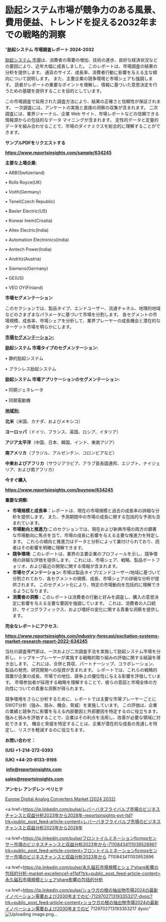# 励起システム市場が競争力のある風景、費用便益、トレンドを捉える2032年までの戦略的洞察

"<strong>励起システム 市場調査レポート 2024-2032</strong>

<a href=https://www.reportsinsights.com/sample/634245>励起システム 市場</a>は、消費者の需要の増加、技術の進歩、良好な経済状況などの要因により、近年大幅に成長しました。 このレポートは、市場調査の結果の分析を提供します。 通貨のサイズ、成長率、消費者行動に影響を与える主な傾向について説明します。 また、主要企業の競争環境と市場シェアも強調します。 読者がレポートの重要なポイントを理解し、情報に基づいた意思決定を行うための基礎を提供することを目的としています。

この市場調査で採用された調査方法により、結果の正確さと信頼性が保証されます。 一次調査には、アンケートの実施と直接の洞察の収集が含まれます。 二次調査には、業界ジャーナル、企業 Web サイト、市場レポートなどの信頼できる情報源からの包括的なデータ マイニングが含まれます。 定性的データと定量的データを組み合わせることで、市場のダイナミクスを総合的に理解することができます。

<strong><b>サンプルPDFをリクエストする</b></strong>

<a href=https://www.reportsinsights.com/sample/634245><strong><u>https://www.reportsinsights.com/sample/634245</u></strong></a>

<strong>主要な上場企業:</strong>

• ABB(Switzerland) 

• Rolls Royce(UK) 

• Voith(Germany) 

• Tenel(Czech Republic) 

• Basler Electric(US) 

• Konear Inem(Croatia) 

• Altex Electric(India) 

• Automation Electronics(India) 

• Amtech Power(India) 

• Andritz(Austria) 

• Siemens(Germany) 

• GE(US) 

• VEO OY(Finland)

<strong>市場セグメンテーション</strong>

このセクションでは、製品タイプ、エンドユーザー、流通チャネル、地理的地域などのさまざまなパラメータに基づいて市場を分割します。 各セグメントの市場規模、成長率、市場シェアを分析して、業界プレーヤーの成長機会と潜在的なターゲット市場を明らかにします。

<strong><u>市場セグメンテーション</u></strong><strong><u>:</u></strong>

<strong>励起システム 市場タイプのセグメンテーション:</strong>

• 静的励起システム

• ブラシレス励起システム

<strong>励起システム 市場アプリケーションのセグメンテーション:</strong>

• 同期ジェネレータ

• 同期電動機

<strong><u>地域別</u></strong><strong><u>:</u></strong>

<strong>北米</strong>（米国、カナダ、およびメキシコ）

<strong>ヨーロッパ</strong>（ドイツ、フランス、英国、ロシア、イタリア）

<strong>アジア太平洋</strong>（中国、日本、韓国、インド、東南アジア）

<strong>南アメリカ</strong>（ブラジル、アルゼンチン、コロンビアなど）

<strong>中東およびアフリカ</strong>（サウジアラビア、アラブ首長国連邦、エジプト、ナイジェリア、および南アフリカ）

<strong>今すぐ購入</strong>

<a href=https://www.reportsinsights.com/buynow/634245><strong><u>https://www.reportsinsights.com/buynow/634245</u></strong></a>

<strong>重要な洞察:</strong>
<ul>
  <li><strong>市場規模と成長率：</strong>レポートは、現在の市場規模と過去の成長率の詳細な分析を提供します。 また、予測期間中の市場の成長に関する包括的な予測も含まれています。</li>
  <li><strong>市場動向と推進力:</strong>このセクションでは、現在および新興市場の両方の顕著な市場動向に焦点を当て、市場の成長に影響を与える主要な推進力を特定します。 これらの傾向と推進力はデータと分析によって裏付けられており、読者はその影響を明確に理解できます。</li>
  <li><strong>競争環境</strong>: このレポートは、業界の主要企業のプロフィールを示し、競争環境の詳細な評価を提供します。 これには、市場シェア、戦略、製品ポートフォリオ、および最近の開発に関する情報が含まれます。</li>
  <li><strong>市場セグメンテーション: </strong>市場は製品タイプ/エンドユーザー/地域に基づいて分割されており、各セグメントの規模、成長、市場シェアの詳細な分析が提供されます。 このセグメント化により、特定の市場動向を包括的に理解できるようになります。</li>
  <li><strong>消費者の洞察 : </strong>このレポートは消費者の行動と好みを調査し、購入の意思決定に影響を与える主要な要因を強調しています。 これは、消費者の人口統計、サイコグラフィックス、および嗜好の変化に関する貴重な洞察を提供します。</li>
</ul>
<strong>完全なレポートにアクセス:</strong>

<a href=https://www.reportsinsights.com/industry-forecast/excitation-systems-market-research-report-2022-634245><strong><u><b>https://www.reportsinsights.com/industry-forecast/excitation-systems-market-research-report-2022-634245</b></u></strong></a>

当社の調査専門家は、一次および二次調査手法を実施して励起システム市場を分析し、トップキープレーヤーが実施する戦略的取り組みの評価に関する結論を導き出します。 これには、合併と買収、パートナーシップ、コラボレーション、製品の発売、研究開発への投資が含まれます。 レポートでは、これらの戦略的措置が企業の成長、市場での地位、競争上の優位性に与える影響を評価しています。 市場参加者が採用する戦略を理解することで、彼らの意図と市場全体の方向性についての貴重な洞察が得られます。

競争環境をさらに分析するために、レポートでは主要な市場プレーヤーごとにSWOT分析（強み、弱み、機会、脅威）を実施しています。 この評価は、企業の業績と競争力に影響を与える内部要因と外部要因を特定するのに役立ちます。 強みと弱みを評価することで、企業はその利点を活用し、改善が必要な領域に対処できます。 機会と脅威を特定することは、企業が潜在的な成長の見通しを特定し、リスクを軽減するのに役立ちます。

<strong>お問い合わせ：</strong>

<strong>(US) +1-214-272-0393</strong>

<strong>(UK) +44-20-8133-9198</strong>

<strong> </strong><a href=info@reportsinsights.com><strong><u>info@reportsinsights.com</u></strong></a>

<a href=sales@reportsinsights.com><strong><u>sales@reportsinsights.com</u></strong></a>

<strong>アンセレ アンデレン ベリヒテ</strong>

<a href=https://www.linkedin.com/pulse/europe-digital-analog-converters-market-analysis-wimof/>Europe Digital Analog Converters Market [2024 2032]</a>

<a href=https://jp.linkedin.com/pulse/レバーバタフライバルブ市場のビジネスチャンスと収益分析2023年から2028年-reportsinsights-pvt-ltd?trk=public_post_feed-article-content>レバーバタフライバルブ市場のビジネスチャンスと収益分析2023年から2028年</a>

<a href=https://jp.linkedin.com/pulse/フロントイルミネーションficmosセンサー市場のビジネスチャンスと収益分析2023年から-7110843411103952896?trk=public_post_feed-article-content>フロントイルミネーションficmosセンサー市場のビジネスチャンスと収益分析2023年から 7110843411103952896</a>

<a href=https://jp.linkedin.com/pulse/永久磁石市場規模とシェアshare影響の包括的分析-market-excellence1-e11pf?trk=public_post_feed-article-content>永久磁石市場規模とシェアshare影響の包括的分析</a>

<a href=https://jp.linkedin.com/pulse/ショウガの根の抽出物市場2024の最新イノベーション需要および2030年までのビ-7129702713193353217-dyoic?trk=public_post_feed-article-content>ショウガの根の抽出物市場2024の最新イノベーション需要および2030年までのビ 7129702713193353217 dyoic</a>"
![Uploading image.png…]()
